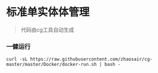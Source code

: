 # 标准单实体体管理
> 代码由cg工具自动生成

### 一健运行

```
curl -sL https://raw.githubusercontent.com/zhaosair/cg-master/master/Docker/docker-run.sh | bash -
```
